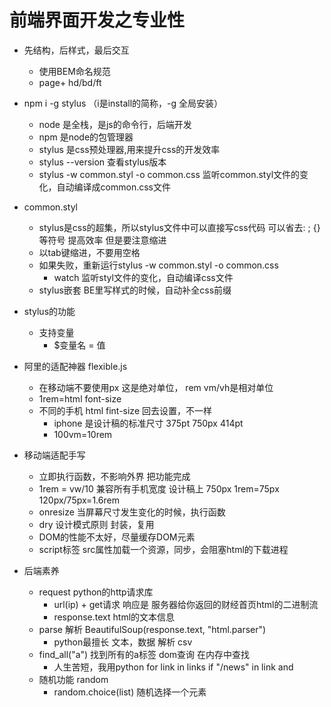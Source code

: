 # 前端界面开发之专业性

- 先结构，后样式，最后交互
  - 使用BEM命名规范
  - page+ hd/bd/ft

- npm i -g stylus （i是install的简称，-g 全局安装）
  - node 是全栈，是js的命令行，后端开发
  - npm 是node的包管理器
  - stylus 是css预处理器,用来提升css的开发效率
  - stylus --version 查看stylus版本
  - stylus -w common.styl -o common.css 监听common.styl文件的变化，自动编译成common.css文件
- common.styl
  - stylus是css的超集，所以stylus文件中可以直接写css代码 可以省去: ; {}等符号 提高效率 但是要注意缩进
  - 以tab键缩进，不要用空格
  - 如果失败，重新运行stylus -w common.styl -o common.css
    - watch 监听styl文件的变化，自动编译css文件
  - stylus嵌套
    BE里写样式的时候，自动补全css前缀

- stylus的功能
  - 支持变量
    - $变量名 = 值

- 阿里的适配神器 flexible.js
  - 在移动端不要使用px 这是绝对单位， rem vm/vh是相对单位
  - 1rem=html font-size
  - 不同的手机 html fint-size 回去设置，不一样
    - iphone 是设计稿的标准尺寸 375pt 750px 414pt
    - 100vm=10rem

- 移动端适配手写
  - 立即执行函数，不影响外界 把功能完成
  - 1rem = vw/10 兼容所有手机宽度
     设计稿上 750px  1rem=75px
     120px/75px=1.6rem
  - onresize 当屏幕尺寸发生变化的时候，执行函数
  - dry 设计模式原则 封装，复用
  - DOM的性能不太好，尽量缓存DOM元素
  - script标签 src属性加载一个资源，同步，会阻塞html的下载进程

- 后端素养
  - request python的http请求库
    - url(ip) + get请求 响应是 服务器给你返回的财经首页html的二进制流
    - response.text html的文本信息
  - parse 解析 BeautifulSoup(response.text, "html.parser")
    - python最擅长 文本，数据 解析 csv
  - find_all("a") 找到所有的a标签 dom查询 在内存中查找
    - 人生苦短，我用python  for link in links if "/news" in link and
  - 随机功能 random
    - random.choice(list) 随机选择一个元素